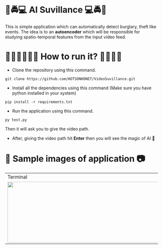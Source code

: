 # 🚨🚔💻 AI Suvillance 💻🚔🚨

This is simple application which can automatically detect burglary, theft like events. The idea is to an **autoencoder** which will be responsible for studying spatio-temporal features from the input video feed.

# 🏃🏽‍♂️🏃🏽‍♀️ How to run it? 🏃🏃🏽‍♂
* Clone the repository using this command.
~~~
git clone https://github.com/HOTSONHONET/VideoSuvillance.git
~~~
* Install all the dependencies using this command (Make sure you have python installed in your system)
~~~
pip install -r requirements.txt
~~~
* Run the application using this command.
~~~
py test.py 
~~~
Then it will ask you to give the video path. 
* After, giving the video path hit **Enter** then you will see the magic of AI 🦾

# 📸 Sample images of application 📷

<table>
  <tr>
    <td>Terminal</td>
    <td>Bulgary</td>
    <td>School fight</td>
  </tr>
  <tr>
    <td><img src="https://user-images.githubusercontent.com/56304060/129040428-d6305d32-b4e0-4103-8794-f76c4bd43ad6.png" width=500 height=200></td>
    <td><img src="https://user-images.githubusercontent.com/56304060/129043852-2d93782d-b4a7-4302-bdcc-b7e15f1b304a.gif" width=500 height=200></td>
    <td><img src="https://user-images.githubusercontent.com/56304060/129045537-b1329a4e-32d7-4d5b-ad3c-8d84ada3af27.gif" width=500 height=200></td>
  </tr>
  
 </table>




